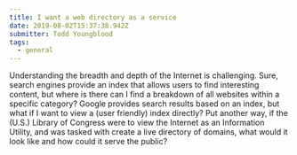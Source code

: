 ```yaml
---
title: I want a web directory as a service
date: 2019-08-02T15:37:38.942Z
submitter: Todd Youngblood
tags:
  - general
---
```


Understanding the breadth and depth of the Internet is challenging. Sure, search engines provide an index that allows users to find interesting content, but where is there can I find a breakdown of all websites within a specific category? Google provides search results based on an index, but what if I want to view a (user friendly) index directly? Put another way, if the (U.S.) Library of Congress were to view the Internet as an Information Utility, and was tasked with create a live directory of domains, what would it look like and how could it serve the public?
